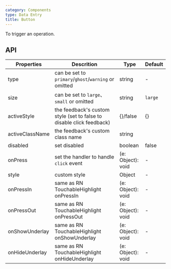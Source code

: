 ```yaml
---
category: Components
type: Data Entry
title: Button
---
```


To trigger an operation.


## API

Properties | Descrition | Type | Default
-----------|------------|------|--------
| type     | can be set to `primary`/`ghost`/`warning` or omitted  |   string   |   -  |
| size     | can be set to `large`、`small` or omitted | string | `large`|
| activeStyle | the feedback's custom style (set to false to disable click feedback) | {}/false | {} |
| activeClassName  | the feedback's custom class name | string |  |
| disabled   | set disabled   | boolean |  false  |
| onPress    | set the handler to handle `click` event | (e: Object): void |  -  |
| style    | custom style |   Object  | - |
| onPressIn  | same as RN TouchableHighlight onPressIn | (e: Object): void |   - |
| onPressOut | same as RN TouchableHighlight onPressOut | (e: Object): void |  - |
| onShowUnderlay | same as RN TouchableHighlight onShowUnderlay | (e: Object): void | - |
| onHideUnderlay | same as RN TouchableHighlight onHideUnderlay | (e: Object): void | - |
